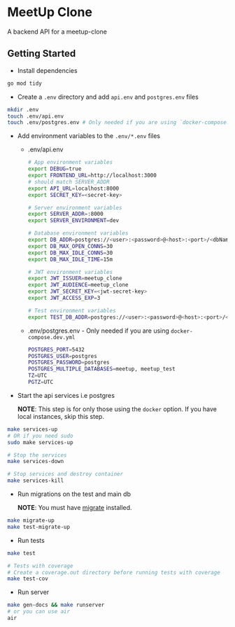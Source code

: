 # MeetUp Clone

A backend API for a meetup-clone

## Getting Started

- Install dependencies

```sh
go mod tidy
```

- Create a `.env` directory and add `api.env` and `postgres.env` files

```sh
mkdir .env
touch .env/api.env
touch .env/postgres.env # Only needed if you are using `docker-compose.dev.yml`
```

- Add environment variables to the `.env/*.env` files

  - .env/api.env

    ```sh
    # App environment variables
    export DEBUG=true
    export FRONTEND_URL=http://localhost:3000
    # should match SERVER_ADDR
    export API_URL=localhost:8000
    export SECRET_KEY=<secret-key>

    # Server environment variables
    export SERVER_ADDR=:8000
    export SERVER_ENVIRONMENT=dev

    # Database environment variables
    export DB_ADDR=postgres://<user>:<password>@<host>:<port>/<dbName>?sslmode=disable
    export DB_MAX_OPEN_CONNS=30
    export DB_MAX_IDLE_CONNS=30
    export DB_MAX_IDLE_TIME=15m

    # JWT environment variables
    export JWT_ISSUER=meetup_clone
    export JWT_AUDIENCE=meetup_clone
    export JWT_SECRET_KEY=<jwt-secret-key>
    export JWT_ACCESS_EXP=3

    # Test environment variables
    export TEST_DB_ADDR=postgres://<user>:<password>@<host>:<port>/<dbName>_test?sslmode=disable
    ```

  - .env/postgres.env - Only needed if you are using `docker-compose.dev.yml`

    ```sh
    POSTGRES_PORT=5432
    POSTGRES_USER=postgres
    POSTGRES_PASSWORD=postgres
    POSTGRES_MULTIPLE_DATABASES=meetup, meetup_test
    TZ=UTC
    PGTZ=UTC
    ```

- Start the api services i.e postgres

    **NOTE**: This step is for only those using the `docker` option. If you have local instances, skip this step.

```sh
make services-up
# OR if you need sudo
sudo make services-up

# Stop the services
make services-down

# Stop services and destroy container
make services-kill
```

- Run migrations on the test and main db

    **NOTE**: You must have [migrate](https://github.com/golang-migrate/migrate) installed.

```sh
make migrate-up
make test-migrate-up
```

- Run tests

```sh
make test

# Tests with coverage
# Create a coverage.out directory before running tests with coverage
make test-cov
```

- Run server

```sh
make gen-docs && make runserver
# or you can use air
air
```
